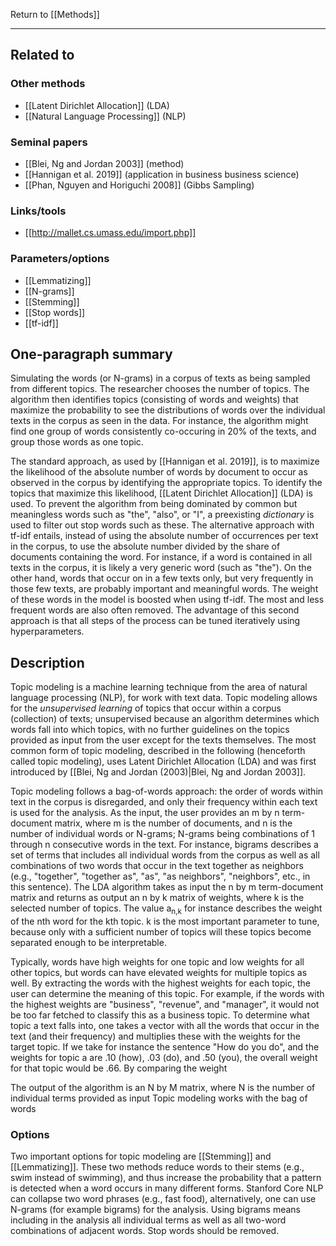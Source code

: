 Return to [[Methods]]

---

## Related to

### Other methods
* [[Latent Dirichlet Allocation]] (LDA)
* [[Natural Language Processing]] (NLP)

### Seminal papers
* [[Blei, Ng and Jordan 2003]] (method)
* [[Hannigan et al. 2019]] (application in business business science)
* [[Phan, Nguyen and Horiguchi 2008]] (Gibbs Sampling)

### Links/tools
* [[http://mallet.cs.umass.edu/import.php]]

### Parameters/options
* [[Lemmatizing]]
* [[N-grams]]
* [[Stemming]]
* [[Stop words]]
* [[tf-idf]]

## One-paragraph summary
Simulating the words (or N-grams) in a corpus of texts as being sampled from different topics. The researcher chooses the number of topics. The algorithm then identifies topics (consisting of words and weights) that maximize the probability to see the distributions of words over the individual texts in the corpus as seen in the data. For instance, the algorithm might find one group of words consistently co-occuring in 20% of the texts, and group those words as one topic.

The standard approach, as used by [[Hannigan et al. 2019]], is to maximize the likelihood of the absolute number of words by document to occur as observed in the corpus by identifying the appropriate topics. To identify the topics that maximize this likelihood, [[Latent Dirichlet Allocation]] (LDA) is used. To prevent the algorithm from being dominated by common but meaningless words such as "the", "also", or "I", a preexisting *dictionary* is used to filter out stop words such as these. The alternative approach with tf-idf entails, instead of using the absolute number of occurrences per text in the corpus, to use the absolute number divided by the share of documents containing the word. For instance, if a word is contained in all texts in the corpus, it is likely a very generic word (such as "the"). On the other hand, words that occur on in a few texts only, but very frequently in those few texts, are probably important and meaningful words. The weight of these words in the model is boosted when using tf-idf. The most and less frequent words are also often removed. The advantage of this second approach is that all steps of the process can be tuned iteratively using hyperparameters.

## Description
Topic modeling is a machine learning technique from the area of natural language processing (NLP), for work with text data. Topic modeling allows for the *unsupervised learning* of topics that occur within a corpus (collection) of texts; unsupervised because an algorithm determines which words fall into which topics, with no further guidelines on the topics provided as input from the user except for the texts themselves. The most common form of topic modeling, described in the following (henceforth called topic modeling), uses Latent Dirichlet Allocation (LDA) and was first introduced by [[Blei, Ng and Jordan (2003)|Blei, Ng and Jordan 2003]]. 

Topic modeling follows a bag-of-words approach: the order of words within text in the corpus is disregarded, and only their frequency within each text is used for the analysis. As the input, the user provides an m by n term-document matrix, where m is the number of documents, and n is the number of individual words or N-grams; N-grams being combinations of 1 through n consecutive words in the text. For instance, bigrams describes a set of terms that includes all individual words from the corpus as well as all combinations of two words that occur in the text together as neighbors (e.g., "together", "together as", "as", "as neighbors", "neighbors", etc., in this sentence). The LDA algorithm takes as input the n by m term-document matrix and returns as output an n by k matrix of weights, where k is the selected number of topics. The value a<sub>n,k</sub> for instance describes the weight of the nth word for the kth topic. k is the most important parameter to tune, because only with a sufficient number of topics will these topics become separated enough to be interpretable. 

Typically, words have high weights for one topic and low weights for all other topics, but words can have elevated weights for multiple topics as well. By extracting the words with the highest weights for each topic, the user can determine the meaning of this topic. For example, if the words with the highest weights are "business", "revenue", and "manager", it would not be too far fetched to classify this as a business topic. To determine what topic a text falls into, one takes a vector with all the words that occur in the text (and their frequency) and multiplies these with the weights for the target topic. If we take for instance the sentence "How do you do", and the weights for topic a are .10 (how), .03 (do), and .50 (you), the overall weight for that topic would be .66. By comparing the weight 




The output of the algorithm is an N by M matrix, where N is the number of individual terms provided as input
Topic modeling works with the bag of words

### Options
Two important options for topic modeling are [[Stemming]] and [[Lemmatizing]]. These two methods reduce words to their stems (e.g., swim instead of swimming), and thus increase the probability that a pattern is detected when a word occurs in many different forms. Stanford Core NLP can collapse two word phrases (e.g., fast food), alternatively, one can use N-grams (for example bigrams) for the analysis. Using bigrams means including in the analysis all individual terms as well as all two-word combinations of adjacent words. Stop words should be removed.


